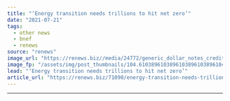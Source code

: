 ```yaml
---
title: "‘Energy transition needs trillions to hit net zero’"
date: "2021-07-21"
tags: 
  - other news
  - bnef
  - renews
source: "renews"
image_url: "https://renews.biz//media/24772/generic_dollar_notes_credit_sharon_mccutcheon-unsplash.jpeg?mode=crop&width=770&heightratio=0.6103896103896103896103896104&slimmage=true"
image_fp: "/assets/img/post_thumbnails/104.6103896103896103896103896104&slimmage=true"
lead: "‘Energy transition needs trillions to hit net zero’"
article_url: "https://renews.biz/71090/energy-transition-needs-trillions-to-hit-net-zero/"
---
```


---
